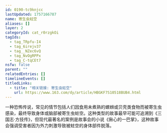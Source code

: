 ```yaml
---
id: 0190-tc9knjcc
lastUpdated: 1757166787
name: 寄生虫蛀空
aliases: []
layer: 2
categoryId: cat_r0rzgkOi
tagIds:
  - tag_TRpfu-I4
  - tag_6irejv37
  - tag__NZec6vQ
  - tag_NvOgRPPx
  - tag_C-tqCEt7
nsfw: false
parent: ""
relatedEntries: []
timelineEvents: []
titledLinks:
  - title: "相关链接: 寄生虫蛀空"
    url: https://www.163.com/dy/article/HBGKF7S10518BUB4.html
---
```


一种恐怖传说，常见的情节包括人们因食用未煮熟的螺蛳或贝壳类食物而被寄生虫感染，最终导致身体或脑部被寄生虫蛀空。这种类型的故事最早可能可追溯到《三国志·方技传》，但现代最著名的案例是故事会的小说《揪心的一巴掌》，这种故事会强调受害者因为外力刺激导致被蛀空的身体部件脱落。